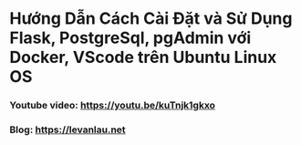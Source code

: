 # Hướng Dẫn Cách Cài Đặt và Sử Dụng Flask, PostgreSql, pgAdmin với Docker, VScode trên Ubuntu Linux OS

### Youtube video: https://youtu.be/kuTnjk1gkxo
### Blog: https://levanlau.net

